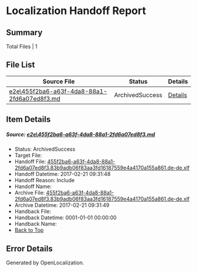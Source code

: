 # <a name='report-top'></a> Localization Handoff Report

## Summary
 Total Files | 1

## File List
 Source File | Status | Details 
 ----------- | ------ | ------- 
 [e2e\455f2ba6-a63f-4da8-88a1-2fd6a07ed8f3.md](https://github.com/OpenLocalizationTestOrg/ol-test4/blob/cf3cd63966c496e60ee77177b6d2f99c8471f521/e2e/455f2ba6-a63f-4da8-88a1-2fd6a07ed8f3.md) | ArchivedSuccess | [Details](#d41dfdb8517c1cf63f74da42f7aecf8783a7ddd82)

## Item Details
##### <a name='d41dfdb8517c1cf63f74da42f7aecf8783a7ddd82'></a> Source: [e2e\455f2ba6-a63f-4da8-88a1-2fd6a07ed8f3.md](https://github.com/OpenLocalizationTestOrg/ol-test4/blob/cf3cd63966c496e60ee77177b6d2f99c8471f521/e2e/455f2ba6-a63f-4da8-88a1-2fd6a07ed8f3.md)
* Status: ArchivedSuccess
* Target File: 
* Handoff File: [455f2ba6-a63f-4da8-88a1-2fd6a07ed8f3.83b9adb06f83aa3fd16187559e4a4170a155a861.de-de.xlf](https://github.com/OpenLocalizationTestOrg/ol-test4-handoff/blob/a75636debf54e4643321bdb429bbac7ae50abc0d/ol-handoff/OpenLocalizationTestOrg/ol-test4-dede/xinjiang/ht/455f2ba6-a63f-4da8-88a1-2fd6a07ed8f3.83b9adb06f83aa3fd16187559e4a4170a155a861.de-de.xlf)
* Handoff Datetime: 2017-02-21 09:31:48
* Handoff Reason: Include
* Handoff Name: 
* Archive File: [455f2ba6-a63f-4da8-88a1-2fd6a07ed8f3.83b9adb06f83aa3fd16187559e4a4170a155a861.de-de.xlf](https://github.com/OpenLocalizationTestOrg/ol-test4-handoff/blob/105ad9d666893bf8b0343de88077defe9dd70c0f/ol-archive/OpenLocalizationTestOrg/ol-test4-dede/xinjiang/ht/455f2ba6-a63f-4da8-88a1-2fd6a07ed8f3.83b9adb06f83aa3fd16187559e4a4170a155a861.de-de.xlf)
* Archive Datetime: 2017-02-21 09:31:49
* Handback File: 
* Handback Datetime: 0001-01-01 00:00:00
* Handback Name: 
* [Back to Top](#report-top)


## Error Details

Generated by OpenLocalization.
